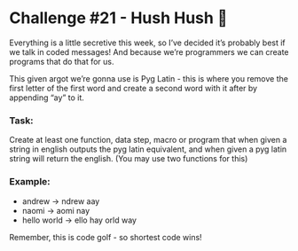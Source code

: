 # Challenge #21 - Hush Hush :pig:

Everything is a little secretive this week, so I’ve decided it’s probably best if we talk in coded messages! And because we’re programmers we can create programs that do that for us.

This given argot we’re gonna use is Pyg Latin - this is where you remove the first letter of the first word and create a second word with it after by appending “ay” to it.

### Task:

Create at least one function, data step, macro or program that when given a string in english outputs the pyg latin equivalent, and when given a pyg latin string will return the english.
(You may use two functions for this)

### Example:

- andrew -> ndrew aay
- naomi -> aomi nay
- hello world -> ello hay orld way

Remember, this is code golf - so shortest code wins!
